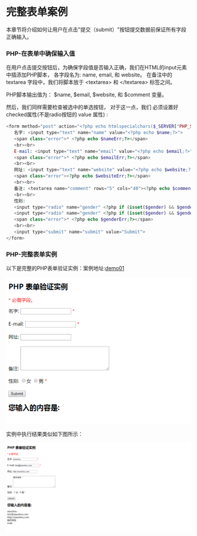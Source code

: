 # 完整表单案例
本章节将介绍如何让用户在点击"提交（submit）"按钮提交数据前保证所有字段正确输入。

### PHP-在表单中确保输入值

在用户点击提交按钮后，为确保字段值是否输入正确，我们在HTML的input元素中插添加PHP脚本， 各字段名为: name, email, 和 website。 在备注中的 textarea 字段中，我们将脚本放于 \<textarea> 和 \</textarea> 标签之间。

PHP脚本输出值为： \$name, \$email, \$website, 和 \$comment 变量。 

然后，我们同样需要检查被选中的单选按钮， 对于这一点，我们 必须设置好checked属性(不是radio按钮的 value 属性) :

``` php
<form method="post" action="<?php echo htmlspecialchars($_SERVER["PHP_SELF"]);?>"> 
   名字: <input type="text" name="name" value="<?php echo $name;?>">
   <span class="error">* <?php echo $nameErr;?></span>
   <br><br>
   E-mail: <input type="text" name="email" value="<?php echo $email;?>">
   <span class="error">* <?php echo $emailErr;?></span>
   <br><br>
   网址: <input type="text" name="website" value="<?php echo $website;?>">
   <span class="error"><?php echo $websiteErr;?></span>
   <br><br>
   备注: <textarea name="comment" rows="5" cols="40"><?php echo $comment;?></textarea>
   <br><br>
   性别:
   <input type="radio" name="gender" <?php if (isset($gender) && $gender=="female") echo "checked";?>  value="female">女
   <input type="radio" name="gender" <?php if (isset($gender) && $gender=="male") echo "checked";?>  value="male">男
   <span class="error">* <?php echo $genderErr;?></span>
   <br><br>
   <input type="submit" name="submit" value="Submit"> 
</form>
```


### PHP-完整表单实例
以下是完整的PHP表单验证实例：案例地址:[demo01](https://github.com/xiaozhoulee/php_example/blob/master/03-%E8%A1%A8%E5%8D%95/%E7%AC%AC03%E8%8A%82%EF%BC%9A%E8%A1%A8%E5%8D%95%E9%AA%8C%E8%AF%81/demo01/form02.php)

![images](../images/0303_img.png)

实例中执行结果类似如下图所示：

![images](../images/0306_png.png)
